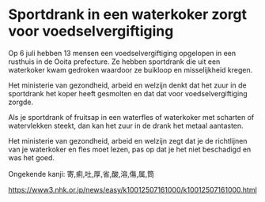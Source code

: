 # Sportdrank in een waterkoker zorgt voor voedselvergiftiging

Op 6 juli hebben 13 mensen een voedselvergiftiging opgelopen in een rusthuis in de Ooita prefecture. Ze hebben sportdrank die uit een waterkoker kwam gedroken waardoor ze buikloop en misselijkheid kregen.

Het ministerie van gezondheid, arbeid en welzijn denkt dat het zuur in de sportdrank het koper heeft gesmolten en dat dat voor voedselvergiftiging zorgde.

Als je sportdrank of fruitsap in een waterfles of waterkoker met scharten of watervlekken steekt, dan kan het zuur in de drank het metaal aantasten.

Het ministerie van gezondheid, arbeid en welzijn zegt dat je de richtlijnen van je waterkoker en fles moet lezen, pas op dat je het niet beschadigd en was het goed.

Ongekende kanji: 寄,痢,吐,厚,省,酸,溶,傷,属,筒

<https://www3.nhk.or.jp/news/easy/k10012507161000/k10012507161000.html>
